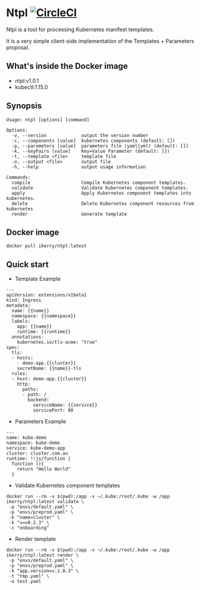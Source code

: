 # Ntpl [![CircleCI](https://circleci.com/gh/wrasdf/ntpl/tree/master.svg?style=svg)](https://circleci.com/gh/wrasdf/ntpl/tree/master)

Ntpl is a tool for processing Kubernetes manifest templates.

It is a very simple client-side implementation of the Templates + Parameters proposal.

## What's inside the Docker image

- ntpl:v1.0.1
- kubectl:1.15.0

## Synopsis

```
Usage: ntpl [options] [command]

Options:
  -v, --version             output the version number
  -c, --components [value]  kubernetes components (default: [])
  -p, --parameters [value]  parameters file (yaml|yml) (default: [])
  -k, --keyPairs [value]    Key=Value Parameter (default: [])
  -t, --template <file>     template file
  -o, --output <file>       output file
  -h, --help                output usage information

Commands:
  compile                   Compile Kubernetes component templates.
  validate                  Validate Kubernetes component templates.
  apply                     Apply Kubernetes component templates into kubernetes.
  delete                    Delete Kubernetes component resources from kubernetes
  render                    Generate template
```

## Docker image

```
docker pull ikerry/ntpl:latest
```

## Quick start

- Template Example

```
---
apiVersion: extensions/v1beta1
kind: Ingress
metadata:
  name: {{name}}
  namespace: {{namespace}}
  labels:
    app: {{name}}
    runtime: {{runtime}}
  annotations:
    kubernetes.io/tls-acme: "true"
spec:
  tls:
  - hosts:
    - demo-app.{{cluster}}
    secretName: {{name}}-tls
  rules:
  - host: demo-app.{{cluster}}
    http:
      paths:
      - path: /
        backend:
          serviceName: {{service}}
          servicePort: 80
```

- Parameters Example

```
---
name: kube-demo
namespace: kube-demo
service: kube-demo-app
cluster: cluster.com.au
runtime: !!js/function |
  function (){
    return "Hello World"
  }
```

- Validate Kubernetes component templates

```
docker run --rm -v $(pwd):/app -v ~/.kube:/root/.kube -w /app ikerry/ntpl:latest validate \
 -p "envs/default.yaml" \
 -p "envs/preprod.yaml" \
 -k "name=cluster" \
 -k "v=v0.2.3" \
 -c "onboarding"
```

- Render template

```
docker run --rm -v $(pwd):/app -v ~/.kube:/root/.kube -w /app ikerry/ntpl:latest render \
 -p "envs/default.yaml" \
 -p "envs/preprod.yaml" \
 -k "app.version=v.1.0.3" \
 -t "tmp.yaml" \
 -o test.yaml
```
